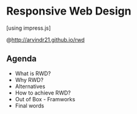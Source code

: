 Responsive Web Design 
=====================
[using impress.js]

@http://arvindr21.github.io/rwd

Agenda
------
* What is RWD?
* Why RWD?
* Alternatives
* How to achieve RWD?
* Out of Box - Framworks
* Final words
